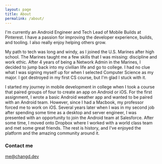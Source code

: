 ```yaml
---
layout: page
title: About
permalink: /about/
---
```


I'm currently an Android Engineer and Tech Lead of Mobile Builds at Pinterest. I have a passion for improving the developer experience, builds, and tooling. I also really enjoy helping others grow. 

My path to tech was long and windy, as I joined the U.S. Marines after high school. The Marines taught me a few skills that I was missing: discipline and work ethic. After 4 years of being a Network Admin in the Marines, I decided to jump back into my civilian life and go to college. I had no clue what I was signing myself up for when I selected Computer Science as my major. I got destroyed in my first CS course, but I'm glad I stuck with it.

I started my journey in mobile development in college when I took a course that paired groups of four to create an app on Android or iOS. For the first assignment, I wrote a basic Android weather app and wanted to be paired with an Android team. However, since I had a Macbook, my professor forced me to work on iOS. Several years later when I was in my second job after spending some time as a desktop and server engineer, I was presented with an opportunity to join the Android team at Salesforce. After some time, I moved onto Dropbox where I worked with a world class team and met some great friends. The rest is history, and I've enjoyed the platform and the amazing community around it.

### Contact me

[me@changd.dev](mailto:me@changd.dev)
